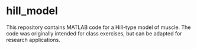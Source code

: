 # hill_model
This repository contains MATLAB code for a Hill-type model of muscle.  The code was originally intended for class exercises, but can be adapted for research applications.
